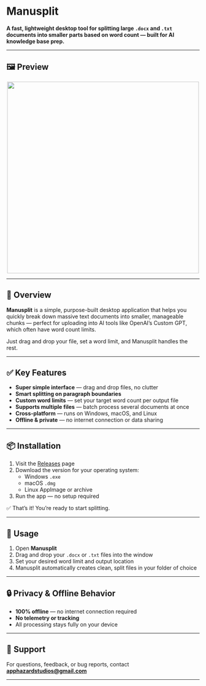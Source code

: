 # Manusplit

**A fast, lightweight desktop tool for splitting large `.docx` and `.txt` documents into smaller parts based on word count — built for AI knowledge base prep.**

---

## 🖼️ Preview

<p align="center">
  <img src="https://github.com/yourname/manusplit/blob/main/assets/manusplit-preview.gif?raw=true" width="500"/>
</p>

---

## 🎯 Overview

**Manusplit** is a simple, purpose-built desktop application that helps you quickly break down massive text documents into smaller, manageable chunks — perfect for uploading into AI tools like OpenAI’s Custom GPT, which often have word count limits.

Just drag and drop your file, set a word limit, and Manusplit handles the rest.

---

## ✅ Key Features

- **Super simple interface** — drag and drop files, no clutter
- **Smart splitting on paragraph boundaries**
- **Custom word limits** — set your target word count per output file
- **Supports multiple files** — batch process several documents at once
- **Cross-platform** — runs on Windows, macOS, and Linux
- **Offline & private** — no internet connection or data sharing

---

## 📦 Installation

1. Visit the [Releases](https://github.com/yourname/manusplit/releases) page  
2. Download the version for your operating system:  
   - Windows `.exe`  
   - macOS `.dmg`  
   - Linux AppImage or archive  
3. Run the app — no setup required

✅ That’s it! You’re ready to start splitting.

---

## 🚀 Usage

1. Open **Manusplit**
2. Drag and drop your `.docx` or `.txt` files into the window
3. Set your desired word limit and output location
4. Manusplit automatically creates clean, split files in your folder of choice

---

## 🔒 Privacy & Offline Behavior

- **100% offline** — no internet connection required  
- **No telemetry or tracking**  
- All processing stays fully on your device

---

## 📩 Support

For questions, feedback, or bug reports, contact **apphazardstudios@gmail.com**

---

<!--  
Tags: Manusplit, document splitter, docx splitter, txt splitter, AI prep, Custom GPT, word count, desktop tool, cross-platform, offline tool  
-->